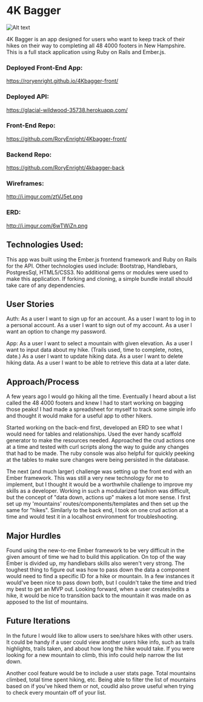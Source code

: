 # 4K Bagger

![Alt text](http://i.imgur.com/2pVbhUk.png)

4K Bagger is an app designed for users who want to  keep track of their hikes
on their way to completing all 48 4000 footers in New Hampshire. This is a full stack application using Ruby on Rails and Ember.js.

### Deployed Front-End App:
https://roryenright.github.io/4Kbagger-front/

### Deployed API:
https://glacial-wildwood-35738.herokuapp.com/

### Front-End Repo:
https://github.com/RoryEnright/4Kbagger-front/

### Backend Repo:
https://github.com/RoryEnright/4kbagger-back

### Wireframes:
http://i.imgur.com/ztVJ5et.png

### ERD:
http://i.imgur.com/6wTWiZn.png

## Technologies Used:
This app was built using the Ember.js frontend framework and Ruby on Rails for the API. Other technologies used include:
Bootstrap, Handlebars, PostgresSql, HTML5/CSS3.  No additional gems or modules were used to make this application.  If
forking and cloning, a simple bundle install should take care of any dependencies.

## User Stories
Auth:
As a user I want to sign up for an account.
As a user I want to log in to a personal account.
As a user I want to sign out of my account.
As a user I want an option to change my password.

App:
As a user I want to select a mountain with given elevation.
As a user I want to input data about my hike. (Trails used, time to complete, notes, date.)
As a user I want to update hiking data.
As a user I want to delete hiking data.
As a user I want to be able to retrieve this data at a later date.

## Approach/Process
A few years ago I would go hiking all the time.  Eventually I heard about a list called the 48 4000 footers and knew I
had to start working on bagging those peaks!  I had made a spreadsheet for myself to track some simple info and thought
it would make for a useful app to other hikers.

Started working on the back-end first, developed an ERD to see what I would need for tables and relationships.  Used the
ever handy scaffold generator to make the resources needed.  Approached the crud actions one at a time and tested
with curl scripts along the way to guide any changes that had to be made.  The ruby console was also helpful for
quickly peeking at the tables to make sure changes were being persisted in the database.

The next (and much larger) challenge was setting up the front end with an Ember framework.  This was still
a very new technology for me to implement, but I thought it would be a worthwhile challenge to
improve my skills as a developer.  Working in such a modularized fashion was difficult, but the concept
of "data down, actions up" makes a lot more sense.  I first set up my 'mountains' routes/components/templates
and then set up the same for "hikes".  Similarly to the back end, I took on one crud action at a time and
would test it in a localhost environment for troubleshooting.

## Major Hurdles

Found using the new-to-me Ember framework to be very difficult in the given amount of time we had to build
this application.  On top of the way Ember is divided up, my handlebars skills also weren't very strong.
The toughest thing to figure out was how to pass down the data a component would need to find a specific ID
for a hike or mountain.  In a few instances it would've been nice to pass down both, but I couldn't take the
time and tried my best to get an MVP out.  Looking forward, when a user creates/edits a hike, it would be
nice to transition back to the mountain it was made on as apposed to the list of mountains.

## Future Iterations
In the future I would like to allow users to see/share hikes with other users.  It could be handy
if a user could view another users hike info, such as trails highlights, trails taken, and
about how long the hike would take.  If you were looking for a new mountain to climb, this info
could help narrow the list down.

Another cool feature would be to include a user stats page.  Total mountains climbed, total time
spent hiking, etc.  Being able to filter the list of mountains based on if you've hiked them or not,
coudld also prove useful when trying to check every mountain off of your list.
